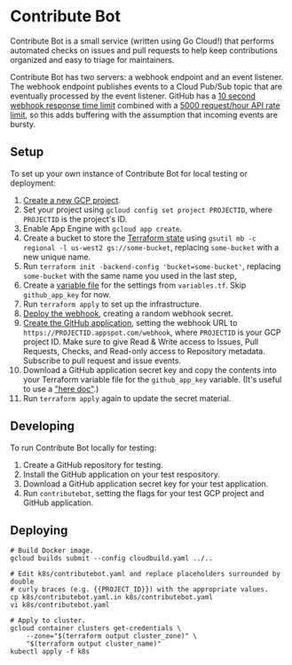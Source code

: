 # Contribute Bot

Contribute Bot is a small service (written using Go Cloud!) that performs
automated checks on issues and pull requests to help keep contributions
organized and easy to triage for maintainers.

Contribute Bot has two servers: a webhook endpoint and an event listener. The
webhook endpoint publishes events to a Cloud Pub/Sub topic that are eventually
processed by the event listener. GitHub has a [10 second webhook response time
limit][github-async] combined with a [5000 request/hour API rate
limit][github-ratelimit], so this adds buffering with the assumption that
incoming events are bursty.

[github-async]: https://developer.github.com/v3/guides/best-practices-for-integrators/#favor-asynchronous-work-over-synchronous
[github-ratelimit]: https://developer.github.com/v3/#rate-limiting

## Setup

To set up your own instance of Contribute Bot for local testing or deployment:

1.  [Create a new GCP project][].
1.  Set your project using `gcloud config set project PROJECTID`, where
    `PROJECTID` is the project's ID.
1.  Enable App Engine with `gcloud app create`.
1.  Create a bucket to store the [Terraform state][] using
    `gsutil mb -c regional -l us-west2 gs://some-bucket`, replacing
    `some-bucket` with a new unique name.
1.  Run `terraform init -backend-config 'bucket=some-bucket'`, replacing
    `some-bucket` with the same name you used in the last step,
1.  Create a [variable file][] for the settings from `variables.tf`. Skip
    `github_app_key` for now.
1.  Run `terraform apply` to set up the infrastructure.
1.  [Deploy the webhook][], creating a random webhook secret.
1.  [Create the GitHub application][], setting the webhook URL to
    `https://PROJECTID.appspot.com/webhook`, where `PROJECTID` is your GCP
    project ID. Make sure to give Read &amp; Write access to Issues, Pull
    Requests, Checks, and Read-only access to Repository metadata. Subscribe to
    pull request and issue events.
1.  Download a GitHub application secret key and copy the contents into your
    Terraform variable file for the `github_app_key` variable. (It's useful to
    use a ["here doc"][].)
1.  Run `terraform apply` again to update the secret material.

[Create a new GCP project]: https://console.cloud.google.com/projectcreate
[Create the GitHub application]: https://github.com/settings/apps/new
[Deploy the webhook]: webhook/README.md
["here doc"]: https://www.terraform.io/docs/configuration/syntax.html
[Terraform state]: https://www.terraform.io/docs/state/remote.html
[variable file]: https://www.terraform.io/docs/configuration/variables.html#variable-files

## Developing

To run Contribute Bot locally for testing:

1.  Create a GitHub repository for testing.
1.  Install the GitHub application on your test respository.
1.  Download a GitHub application secret key for your test application.
1.  Run `contributebot`, setting the flags for your test GCP project and GitHub
    application.

## Deploying

```shell
# Build Docker image.
gcloud builds submit --config cloudbuild.yaml ../..

# Edit k8s/contributebot.yaml and replace placeholders surrounded by double
# curly braces (e.g. {{PROJECT_ID}}) with the appropriate values.
cp k8s/contributebot.yaml.in k8s/contributebot.yaml
vi k8s/contributebot.yaml

# Apply to cluster.
gcloud container clusters get-credentials \
    --zone="$(terraform output cluster_zone)" \
    "$(terraform output cluster_name)"
kubectl apply -f k8s
```
